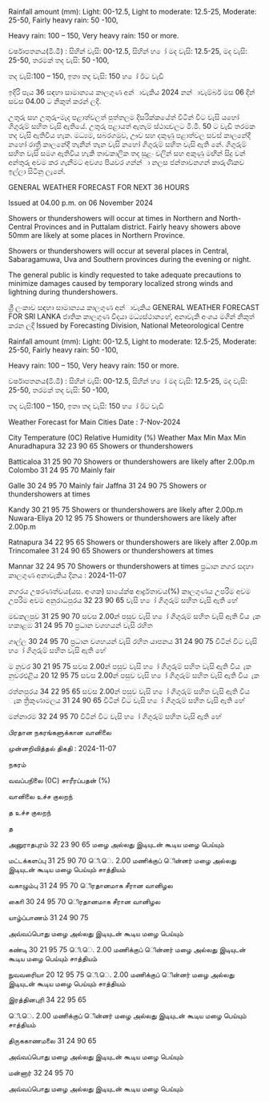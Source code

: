 Rainfall amount (mm): Light: 00-12.5, Light to moderate: 12.5-25, Moderate: 25-50, Fairly heavy rain: 50 -100,

Heavy rain: 100 – 150, Very heavy rain: 150 or more.

වර්ෂාපතනය(මි.මී) : සිහින් වැසි: 00-12.5, සිහින් හ ෝ මද වැසි: 12.5-25, මද වැසි: 25-50, තරමක් තද වැසි: 50 -100,

තද වැසි:100 – 150, ඉතා තද වැසි: 150 හ ෝ ඊට වැඩි

ඉදිරි පැය 36 සඳහා සාමාන්‍යය කාලගුණ අන්‍ාවැකිය 2024 නන්‍ාවැම්බර් මස 06 දින්‍ සවස 04.00 ට නිකුත් කරන්‍ ලදි.

උතුරු සහ උතුරු-මැද පළාත්වලත් පුත්තලම දිසරික්කයේත් විටින් විට වැසි යහෝ ගිගුරුම් සහිත වැසි ඇතියේ. උතුරු පළායත් ඇතැම් ස්ථාන්‍වලට මි.මී. 50 ට වැඩි තරමක තද වැසි ඇතිවිය හැක. මධ්‍යම, සබරගමුව, ඌව සහ දකුණු පළාත්වල සවස් කාලනේදී නහෝ රාත්‍රී කාලනේදී තැනින් තැන වැසි නහෝ ගිගුරුම් සහිත වැසි ඇති නේ. ගිගුරුම් සහිත වැසි සමග ඇතිවිය හැකි තාවකාලික තද සුළං වලින් සහ අකුණු මඟින් සිදු වන්‍ අන්‍තුරු අවම කර ගැනීමට අවශ්‍ය පියවර ගන්න්‍ා නලස ජන්‍තාවනගන් කාරුණිකව ඉල්ලා සිටිනු ලැනේ.

GENERAL WEATHER FORECAST FOR NEXT 36 HOURS

Issued at 04.00 p.m. on 06 November 2024

Showers or thundershowers will occur at times in Northern and North-Central Provinces and in Puttalam district. Fairly heavy showers above 50mm are likely at some places in Northern Province.

Showers or thundershowers will occur at several places in Central, Sabaragamuwa, Uva and Southern provinces during the evening or night.

The general public is kindly requested to take adequate precautions to minimize damages caused by temporary localized strong winds and lightning during thundershowers.

ශ්‍රී ලංකාව සඳහා සාමාන්‍යය කාලගුණ අන්‍ාවැකිය GENERAL WEATHER FORECAST FOR SRI LANKA ජාතික කාලගුණ විදයා මධ්‍යස්ථානහේ, අනාවැකි අංශය මගින් නිකුත් කරන ලදි Issued by Forecasting Division, National Meteorological Centre

Rainfall amount (mm): Light: 00-12.5, Light to moderate: 12.5-25, Moderate: 25-50, Fairly heavy rain: 50 -100,

Heavy rain: 100 – 150, Very heavy rain: 150 or more.

වර්ෂාපතනය(මි.මී) : සිහින් වැසි: 00-12.5, සිහින් හ ෝ මද වැසි: 12.5-25, මද වැසි: 25-50, තරමක් තද වැසි: 50 -100,

තද වැසි:100 – 150, ඉතා තද වැසි: 150 හ ෝ ඊට වැඩි

Weather Forecast for Main Cities Date : 7-Nov-2024

City Temperature (0C) Relative Humidity (%) Weather Max Min Max Min Anuradhapura 32 23 90 65 Showers or thundershowers

Batticaloa 31 25 90 70 Showers or thundershowers are likely after 2.00p.m Colombo 31 24 95 70 Mainly fair

Galle 30 24 95 70 Mainly fair Jaffna 31 24 90 75 Showers or thundershowers at times

Kandy 30 21 95 75 Showers or thundershowers are likely after 2.00p.m Nuwara-Eliya 20 12 95 75 Showers or thundershowers are likely after 2.00p.m

Ratnapura 34 22 95 65 Showers or thundershowers are likely after 2.00p.m Trincomalee 31 24 90 65 Showers or thundershowers at times

Mannar 32 24 95 70 Showers or thundershowers at times ප්‍රධාන නගර සදහා කාලගුණ අනාවැකිය දිනය : 2024-11-07

නගරය උෂරණත්වය(යස. අංශක) සායේක්ෂ ආර්ද්‍රතාවය(%) කාලගුණය උපරිම අවම උපරිම අවම අනුරාධපුරය 32 23 90 65 වැසි හ ෝ ගිගුරුම් සහිත වැසි ඇති හේ

මඩකලපුව 31 25 90 70 සවස 2.00න් පසුව වැසි හ ෝ ගිගුරුම් සහිත වැසි ඇති විය ැක හකාළඹ 31 24 95 70 ප්‍රධාන වශහයන් වැසි රහිත

ගාල්ල 30 24 95 70 ප්‍රධාන වශහයන් වැසි රහිත යාපනය 31 24 90 75 විටින් විට වැසි හ ෝ ගිගුරුම් සහිත වැසි ඇති හේ

ම නුවර 30 21 95 75 සවස 2.00න් පසුව වැසි හ ෝ ගිගුරුම් සහිත වැසි ඇති විය ැක නුවරඑළිය 20 12 95 75 සවස 2.00න් පසුව වැසි හ ෝ ගිගුරුම් සහිත වැසි ඇති විය ැක

රත්නපුරය 34 22 95 65 සවස 2.00න් පසුව වැසි හ ෝ ගිගුරුම් සහිත වැසි ඇති විය ැක ත්‍රිකුණාමලය 31 24 90 65 විටින් විට වැසි හ ෝ ගිගුරුම් සහිත වැසි ඇති හේ

මන්නාරම 32 24 95 70 විටින් විට වැසි හ ෝ ගිගුරුම් සහිත වැසි ඇති හේ

பிரதான நகரங்களுக்கான வானிலை

முன்னறிவித்தல் திகதி : 2024-11-07

நகரம்

வவப்பநிலை (0C) சாரீரப்பதன் (%)

வானிலை உச்ச குலறந்

த உச்ச குலறந்

த

அனுராதபுரம் 32 23 90 65 மழை அல்லது இடியுடன் கூடிய மழை பெய்யும்

மட்டக்களப்பு 31 25 90 70 ெி.ெ. 2.00 மணிக்குப் ெின்னர் மழை அல்லது இடியுடன் கூடிய மழை பெய்யும் சாத்தியம்

வகாழும்பு 31 24 95 70 ெிரதானமாக சீரான வானிழல

காைி 30 24 95 70 ெிரதானமாக சீரான வானிழல

யாழ்ப்பாணம் 31 24 90 75

அவ்வப்பொது மழை அல்லது இடியுடன் கூடிய மழை பெய்யும்

கண்டி 30 21 95 75 ெி.ெ. 2.00 மணிக்குப் ெின்னர் மழை அல்லது இடியுடன் கூடிய மழை பெய்யும் சாத்தியம்

நுவவரைியா 20 12 95 75 ெி.ெ. 2.00 மணிக்குப் ெின்னர் மழை அல்லது இடியுடன் கூடிய மழை பெய்யும் சாத்தியம்

இரத்தினபுரி 34 22 95 65

ெி.ெ. 2.00 மணிக்குப் ெின்னர் மழை அல்லது இடியுடன் கூடிய மழை பெய்யும் சாத்தியம்

திருககாணமலை 31 24 90 65

அவ்வப்பொது மழை அல்லது இடியுடன் கூடிய மழை பெய்யும்

மன்னார் 32 24 95 70

அவ்வப்பொது மழை அல்லது இடியுடன் கூடிய மழை பெய்யும்